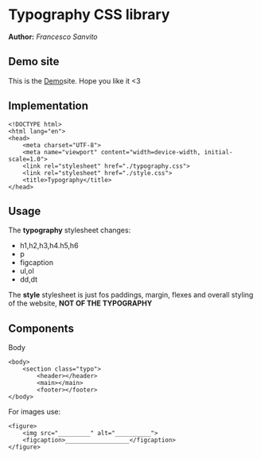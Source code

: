# Typography CSS library
**Author:** *Francesco Sanvito*
## Demo site
This is the [Demo](https://francescosanvito2001.github.io/typography)site. Hope you like it <3
## Implementation

```
<!DOCTYPE html>
<html lang="en">
<head>
    <meta charset="UTF-8">
    <meta name="viewport" content="width=device-width, initial-scale=1.0">
    <link rel="stylesheet" href="./typography.css">
    <link rel="stylesheet" href="./style.css">
    <title>Typography</title>
</head>
```

## Usage
The **typography** stylesheet changes:
- h1,h2,h3,h4.h5,h6
- p
- figcaption
- ul,ol
- dd,dt

The **style** stylesheet is just fos paddings, margin, flexes and overall styling of the website, **NOT OF THE TYPOGRAPHY**

## Components
Body
```
<body>
    <section class="typo">
        <header></header>
        <main></main>
        <footer></footer>
</body>
```
For images use:
```
<figure>
    <img src="_________" alt="__________">
    <figcaption>__________________</figcaption>
</figure>
```
